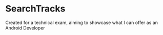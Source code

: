 # SearchTracks
Created for a technical exam, aiming to showcase what I can offer as an Android Developer
